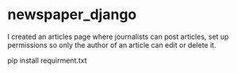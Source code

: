 # newspaper_django

I created an articles page where journalists can post
articles, set up permissions so only the author of an article can edit or delete it.

pip install requirment.txt
